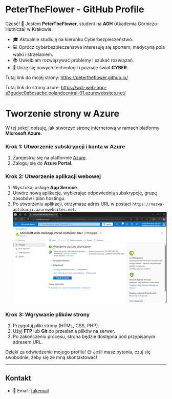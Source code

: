 # PeterTheFlower - GitHub Profile

Cześć! 👋 Jestem **PeterTheFlower**, student na **AGH** (Akademia Górniczo-Hutnicza) w Krakowie.

- 🎓 Aktualnie studiuję na kierunku Cyberbezpieczeństwo.
- 💻 Oprócz cyberbezpieczeństwa interesuję się sportem, medycyną pola walki i strzelaniem.
- 📚 Uwielbiam rozwiązywać problemy i szukać rozwiązań.
- 🌱 Uczę się nowych technologii i poznaję świat **CYBER**.

Tutaj link do mojej strony: https://petertheflower.github.io/

Tutaj link do strony azure: https://wdi-web-app-a3gudyc0a5csacbc.polandcentral-01.azurewebsites.net/

# Tworzenie strony w Azure

W tej sekcji opisuję, jak stworzyć stronę internetową w ramach platformy **Microsoft Azure**.

### Krok 1: Utworzenie subskrypcji i konta w Azure
1. Zarejestruj się na platformie [Azure](https://azure.microsoft.com/pl-pl/free/).
2. Zaloguj się do **Azure Portal**.

### Krok 2: Utworzenie aplikacji webowej
1. Wyszukaj usługę **App Service**.
2. Utwórz nową aplikację, wybierając odpowiednią subskrypcję, grupę zasobów i plan hostingu.
3. Po utworzeniu aplikacji, otrzymasz adres URL w postaci `https://nazwa-aplikacji.azurewebsites.net`.
![widok po utworzeniu](images/azure_web_1.png)


### Krok 3: Wgrywanie plików strony
1. Przygotuj pliki strony (HTML, CSS, PHP).
2. Użyj **FTP** lub **Git** do przesłania plików na serwer.
3. Po zakończeniu procesu, strona będzie dostępna pod przypisanym adresem URL.



Dzięki za odwiedzenie mojego profilu! 😊 Jeśli masz pytania, czuj się swobodnie, żeby się ze mną skontaktować!

---

## Kontakt
- 📧 Email: [fakemail](fakemail@fakemail.com)
